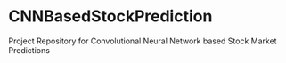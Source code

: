 # CNNBasedStockPrediction
Project Repository for Convolutional Neural Network based Stock Market Predictions
